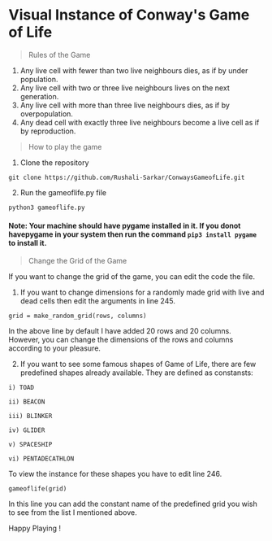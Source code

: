 # Visual Instance of Conway's Game of Life

> Rules of the Game

1. Any live cell with fewer than two live neighbours dies, as if by under population.
2. Any live cell with two or three live neighbours lives on the next generation.
3. Any live cell with more than three live neighbours dies, as if by overpopulation.
4. Any dead cell with exactly three live neighbours become a live cell as if by reproduction.

> How to play the game

1. Clone the repository

`` git clone https://github.com/Rushali-Sarkar/ConwaysGameofLife.git ``

2. Run the gameoflife.py file

`` python3 gameoflife.py ``

#### Note: Your machine should have pygame installed in it. If you donot havepygame in your system then run the command ``pip3 install pygame`` to install it.

> Change the Grid of the Game

If you want to change the grid of the game, you can edit the code the file.

1. If you want to change dimensions for a randomly made grid with live and dead cells then edit the arguments in line 245.

`` grid = make_random_grid(rows, columns) ``

In the above line by default I have added 20 rows and 20 columns.
However, you can change the dimensions of the rows and columns according to your pleasure.

2. If you want to see some famous shapes of Game of Life, there are few predefined shapes already available. They are defined as constansts: 

``i) TOAD ``

``ii) BEACON ``

``iii) BLINKER ``

``iv) GLIDER``

``v) SPACESHIP``

``vi) PENTADECATHLON``

To view the instance for these shapes you have to edit line 246.

`` gameoflife(grid) ``

In this line you can add the constant name of the predefined grid you wish to see from the list I mentioned above. 

Happy Playing !
